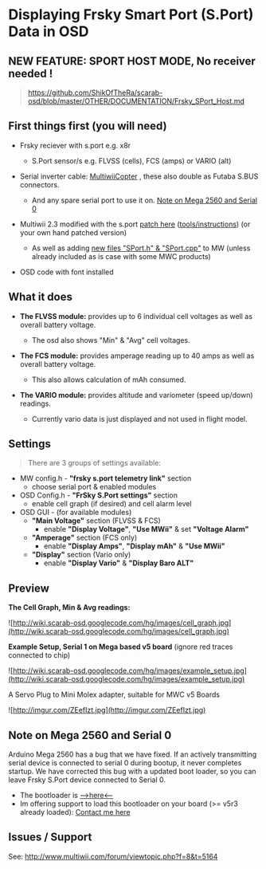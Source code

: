 # Displaying Frsky Smart Port (S.Port) Data in OSD #


## NEW FEATURE: SPORT HOST MODE, No receiver needed ! ##
> https://github.com/ShikOfTheRa/scarab-osd/blob/master/OTHER/DOCUMENTATION/Frsky_SPort_Host.md

## First things first (you will need) ##

  * Frsky reciever with s.port e.g. x8r
    * S.Port sensor/s e.g. FLVSS (cells), FCS (amps) or VARIO (alt)

  * Serial inverter cable: [MultiwiiCopter](http://www.multiwiicopter.com/products/sbus-inverter-cable-for-paris-v5) , these also double as Futaba S.BUS connectors.
    * And any spare serial port to use it on. [Note on Mega 2560 and Serial 0](#Note_on_Mega_2560_and_Serial_0.md)

  * Multiwii 2.3 modified with the s.port [patch here](http://code.google.com/p/multiwii-osd/source/browse/#hg%2FMWC_Patches%2Ffrsky_sport) ([tools/instructions](http://code.google.com/p/multiwii-osd/source/browse/#hg%2FMWC_Patches)) (or your own hand patched version)
    * As well as adding [new files "SPort.h" & "SPort.cpp"](http://code.google.com/p/multiwii-osd/source/browse/#hg%2FMWC_Patches%2Ffrsky_sport) to MW (unless already included as is case with some MWC products)

  * OSD code with font installed

## What it does ##

  * **The FLVSS module:** provides up to 6 individual cell voltages as well as overall battery voltage.
    * The osd also shows "Min" & "Avg" cell voltages.

  * **The FCS module:** provides amperage reading up to 40 amps as well as overall battery voltage.
    * This also allows calculation of mAh consumed.

  * **The VARIO module:** provides altitude and variometer (speed up/down) readings.
    * Currently vario data is just displayed and not used in flight model.

## Settings ##
> There are 3 groups of settings available:
  * MW config.h - **"frsky s.port telemetry link"** section
    * choose serial port & enabled modules
  * OSD Config.h - **"FrSky S.Port settings"** section
    * enable cell graph (if desired) and cell alarm level
  * OSD GUI - (for available modules)
    * **"Main Voltage"** section (FLVSS & FCS)
      * enable **"Display Voltage"**, **"Use MWii"** & set **"Voltage Alarm"**
    * **"Amperage"** section (FCS only)
      * enable **"Display Amps"**, **"Display mAh"** & **"Use MWii"**
    * **"Display"** section (Vario only)
      * enable **"Display Vario"** & **"Display Baro ALT"**



## Preview ##
**The Cell Graph, Min & Avg readings:**

![http://wiki.scarab-osd.googlecode.com/hg/images/cell_graph.jpg](http://wiki.scarab-osd.googlecode.com/hg/images/cell_graph.jpg)

**Example Setup, Serial 1 on Mega based v5 board** (ignore red traces connected to chip)

![http://wiki.scarab-osd.googlecode.com/hg/images/example_setup.jpg](http://wiki.scarab-osd.googlecode.com/hg/images/example_setup.jpg)

A Servo Plug to Mini Molex adapter, suitable for MWC v5 Boards

![http://imgur.com/ZEefIzt.jpg](http://imgur.com/ZEefIzt.jpg)

## Note on Mega 2560 and Serial 0 ##

Arduino Mega 2560 has a bug that we have fixed. If an actively transmitting serial device is connected to serial 0 during bootup, it never completes startup. We have corrected this bug with a updated boot loader, so you can leave Frsky S.Port device connected to Serial 0.

  * The bootloader is [-->here<--](https://code.google.com/p/multiwii-osd/source/browse/#hg%2FMWC_Patches%2Ffrsky_sport)
  * Im offering support to load this bootloader on your board (>= v5r3 already loaded): [Contact me here](http://www.multiwii.com/forum/viewtopic.php?f=8&t=5164)

## Issues / Support ##
See: http://www.multiwii.com/forum/viewtopic.php?f=8&t=5164
